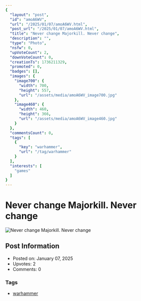 ```yaml
---
{
  "layout": "post",
  "id": "amoA6WV",
  "url": "/2025/01/07/amoA6WV.html",
  "post_url": "/2025/01/07/amoA6WV.html",
  "title": "Never change Majorkill. Never change",
  "description": "",
  "type": "Photo",
  "nsfw": 0,
  "upVoteCount": 2,
  "downVoteCount": 0,
  "creationTs": 1736211329,
  "promoted": 0,
  "badges": [],
  "images": {
    "image700": {
      "width": 700,
      "height": 557,
      "url": "/assets/media/amoA6WV_image700.jpg"
    },
    "image460": {
      "width": 460,
      "height": 366,
      "url": "/assets/media/amoA6WV_image460.jpg"
    }
  },
  "commentsCount": 0,
  "tags": [
    {
      "key": "warhammer",
      "url": "/tag/warhammer"
    }
  ],
  "interests": [
    "games"
  ]
}
---
```


# Never change Majorkill. Never change

![Never change Majorkill. Never change](/assets/media/amoA6WV_image700.jpg)

## Post Information

- Posted on: January 07, 2025
- Upvotes: 2
- Comments: 0

### Tags

- [warhammer](/tag/warhammer)
